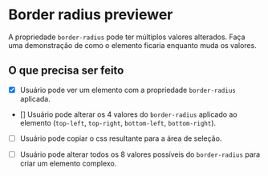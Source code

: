 # Border radius previewer
A propriedade ```border-radius``` pode ter múltiplos valores alterados. Faça uma demonstração de como o elemento ficaria enquanto muda os valores.

## O que precisa ser feito
- [x] Usuário pode ver um elemento com a propriedade ```border-radius``` aplicada.
- [] Usuário pode alterar os 4 valores do ```border-radius``` aplicado ao elemento (```top-left```, ```top-right```, ```bottom-left```, ```bottom-right```).
- [ ] Usuário pode copiar o css resultante para a área de seleção.

- [ ] Usuário pode alterar todos os 8 valores possíveis do ```border-radius``` para criar um elemento complexo.